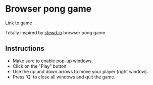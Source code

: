 # Browser pong game

[Link to game](http://charliegerard.github.io/browser-pong)

Totally inspired by [stewd.io](http://stewd.io/pong/) browser pong game.

Instructions
---

* Make sure to enable pop-up windows.
* Click on the "Play" button.
* Use the up and down arrows to move your player (right window).
* Press 'Q' to close all windows and quit the game.
